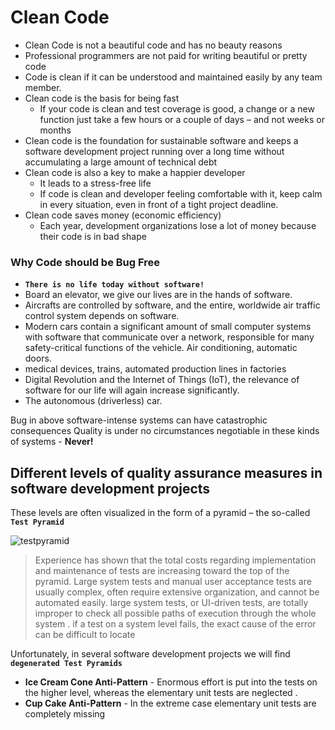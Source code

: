 # Clean Code
- Clean Code is not  a beautiful code and has no beauty reasons
- Professional programmers are not paid for writing beautiful or pretty
code
- Code is clean if it can be understood and maintained easily by any team member.
- Clean code is the basis for being fast
	- If your code is clean and test coverage is good, a change or a new
function just take a few hours or a couple of days – and not weeks or months
- Clean code is the foundation for sustainable software and keeps a software development project running over a long time without accumulating a large amount of technical debt
- Clean code is also a key to make a happier developer
	- It leads to a stress-free life
	- If code is clean and developer feeling comfortable with it,  keep calm in every situation, even in front of a tight project deadline.
- Clean code saves money (economic efficiency)
	- Each year, development organizations lose a lot of money because
their code is in bad shape

### Why Code should be Bug Free 
- **`There is no life today without software!`**
- Board an elevator, we give our lives are in the hands of software.
-  Aircrafts are controlled by software, and the entire, worldwide air traffic control system depends on software.
-  Modern cars contain a significant amount of small computer systems with software that communicate over a network, responsible for many safety-critical functions of the vehicle. Air conditioning, automatic doors.
-  medical devices, trains, automated production lines in factories 
-  Digital Revolution and the Internet of Things (IoT), the relevance of
software for our life will again increase significantly.
- The autonomous (driverless) car.

Bug in above software-intense systems can have catastrophic consequences
Quality is under no circumstances negotiable in these kinds of systems - **Never!**

## Different levels of quality assurance measures in software development projects
These levels are often visualized in the form of a pyramid – the so-called **`Test Pyramid`**

![testpyramid](https://github.com/venu-shastri/clean-code-craft/blob/master/images/testpyramid.PNG)

>Experience has shown that the total costs regarding implementation and maintenance of tests are increasing toward the top of the pyramid.
> Large system tests and manual user acceptance tests are usually complex, often require extensive organization, and cannot be automated easily.
> large system tests, or UI-driven tests, are totally improper to check all possible paths of execution through the whole system . 
> if a test on a system level fails, the exact cause of the error can be difficult to locate

Unfortunately, in several software development projects we will  find **`degenerated Test Pyramids`**
- **Ice Cream Cone Anti-Pattern** - Enormous effort is put into the tests on the higher level, whereas the elementary unit tests are neglected .
- **Cup Cake Anti-Pattern** - In the extreme case elementary unit tests are completely missing
<!--stackedit_data:
eyJoaXN0b3J5IjpbMTMxNzkwNTIzNSw1Nzc4MjM3MDUsLTk0Nz
kyMDU0OCwtMTUxNzQ3MDY2M119
-->